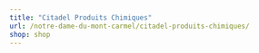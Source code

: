 ```yaml
---
title: "Citadel Produits Chimiques"
url: /notre-dame-du-mont-carmel/citadel-produits-chimiques/
shop: shop
---
```

